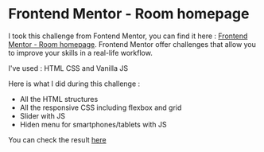 # Frontend Mentor - Room homepage

I took this challenge from Fontend Mentor, you can find it here :
[Frontend Mentor - Room homepage](https://www.frontendmentor.io/challenges/room-homepage-BtdBY_ENq).
Frontend Mentor offer challenges that allow you to improve your skills in a real-life workflow.

I've used : HTML CSS and Vanilla JS

Here is what I did during this challenge :

- All the HTML structures
- All the responsive CSS including flexbox and grid
- Slider with JS
- Hiden menu for smartphones/tablets with JS

You can check the result [here]()
